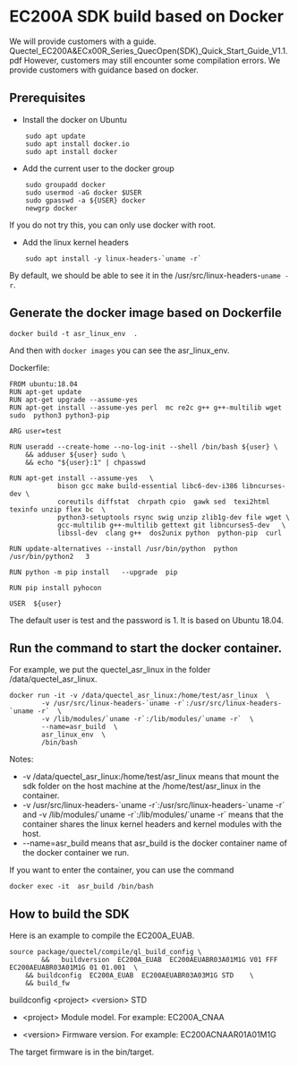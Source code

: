 # EC200A SDK build based on Docker


We will provide customers with a guide.
Quectel_EC200A&ECx00R_Series_QuecOpen(SDK)_Quick_Start_Guide_V1.1.pdf
However, customers may still encounter some compilation errors. We provide customers with guidance based on docker.

## Prerequisites

- Install the docker on Ubuntu


```    
    sudo apt update
    sudo apt install docker.io
    sudo apt install docker
```    

- Add the current user to the docker group

```
    sudo groupadd docker
    sudo usermod -aG docker $USER
    sudo gpasswd -a ${USER} docker
    newgrp docker
```

If you do not try this, you can only use docker with root.

- Add the linux kernel headers

```
    sudo apt install -y linux-headers-`uname -r`
```

By default, we should be able to see it in the /usr/src/linux-headers-`uname -r`.


## Generate the docker image based on Dockerfile

    docker build -t asr_linux_env  .

And then with  `docker images` you can see the asr_linux_env. 

Dockerfile:


    FROM ubuntu:18.04
    RUN apt-get update
    RUN apt-get upgrade --assume-yes
    RUN apt-get install --assume-yes perl  mc re2c g++ g++-multilib wget  sudo  python3 python3-pip

    ARG user=test

    RUN useradd --create-home --no-log-init --shell /bin/bash ${user} \
        && adduser ${user} sudo \
        && echo "${user}:1" | chpasswd

    RUN apt-get install --assume-yes   \
                bison gcc make build-essential libc6-dev-i386 libncurses-dev \
                coreutils diffstat  chrpath cpio  gawk sed  texi2html texinfo unzip flex bc  \
                python3-setuptools rsync swig unzip zlib1g-dev file wget \
                gcc-multilib g++-multilib gettext git libncurses5-dev   \
                libssl-dev  clang g++  dos2unix python  python-pip  curl 

    RUN update-alternatives --install /usr/bin/python  python /usr/bin/python2   3

    RUN python -m pip install   --upgrade  pip

    RUN pip install pyhocon

    USER  ${user}


The default user is test and the password is 1.
It is based on Ubuntu 18.04.


## Run the command to start the docker container.

For example, we put the quectel_asr_linux in the folder /data/quectel_asr_linux.


    docker run -it -v /data/quectel_asr_linux:/home/test/asr_linux  \
            -v /usr/src/linux-headers-`uname -r`:/usr/src/linux-headers-`uname -r`  \
            -v /lib/modules/`uname -r`:/lib/modules/`uname -r`  \
            --name=asr_build  \
            asr_linux_env  \
            /bin/bash


Notes:
    
- -v /data/quectel_asr_linux:/home/test/asr_linux means that mount the sdk folder on the host machine at the /home/test/asr_linux in the container.
-  -v /usr/src/linux-headers-\`uname -r\`:/usr/src/linux-headers-\`uname -r\`  and -v /lib/modules/\`uname -r\`:/lib/modules/\`uname -r\`  means that the container shares the linux kernel headers and kernel modules with the host.
-   --name=asr_build means that asr_build is the docker container name of the docker container we run.


If you want to enter the container, you can use the command

    docker exec -it  asr_build /bin/bash

## How to build the SDK

Here is an example to compile the EC200A_EUAB.

    source package/quectel/compile/ql_build_config \
            &&   buildversion  EC200A_EUAB  EC200AEUABR03A01M1G V01 FFF EC200AEUABR03A01M1G 01 01.001  \
        && buildconfig  EC200A_EUAB  EC200AEUABR03A03M1G STD	\
        && build_fw



buildconfig \<project\> \<version\> STD

- \<project\>  Module model. For example: EC200A_CNAA

- \<version\> Firmware version. For example: EC200ACNAAR01A01M1G


The target firmware is in the bin/target.

